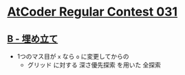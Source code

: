 # [AtCoder Regular Contest 031](https://atcoder.jp/contests/arc031)

## [B - 埋め立て](https://atcoder.jp/contests/arc031/tasks/arc031_2)
- 1つのマス目が `x` なら `o` に変更してからの
	- グリッド に対する 深さ優先探索 を用いた 全探索

